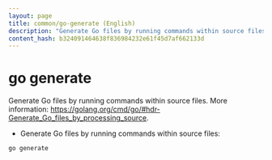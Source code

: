 ```yaml
---
layout: page
title: common/go-generate (English)
description: "Generate Go files by running commands within source files."
content_hash: b324091464638f836984232e61f45d7af662133d
---
```

# go generate

Generate Go files by running commands within source files.
More information: <https://golang.org/cmd/go/#hdr-Generate_Go_files_by_processing_source>.

- Generate Go files by running commands within source files:

`go generate`
